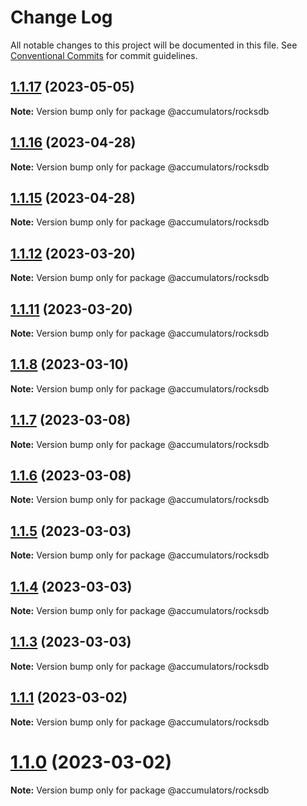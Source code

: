 # Change Log

All notable changes to this project will be documented in this file.
See [Conventional Commits](https://conventionalcommits.org) for commit guidelines.

## [1.1.17](https://github.com/HerodotusDev/merkle-mountain-range/compare/v1.1.16...v1.1.17) (2023-05-05)

**Note:** Version bump only for package @accumulators/rocksdb

## [1.1.16](https://github.com/HerodotusDev/merkle-mountain-range/compare/v1.1.15...v1.1.16) (2023-04-28)

**Note:** Version bump only for package @accumulators/rocksdb

## [1.1.15](https://github.com/HerodotusDev/merkle-mountain-range/compare/v1.1.14...v1.1.15) (2023-04-28)

**Note:** Version bump only for package @accumulators/rocksdb

## [1.1.12](https://github.com/HerodotusDev/merkle-mountain-range/compare/v1.1.11...v1.1.12) (2023-03-20)

**Note:** Version bump only for package @accumulators/rocksdb

## [1.1.11](https://github.com/HerodotusDev/merkle-mountain-range/compare/v1.1.10...v1.1.11) (2023-03-20)

**Note:** Version bump only for package @accumulators/rocksdb

## [1.1.8](https://github.com/HerodotusDev/merkle-mountain-range/compare/v1.1.7...v1.1.8) (2023-03-10)

**Note:** Version bump only for package @accumulators/rocksdb

## [1.1.7](https://github.com/HerodotusDev/merkle-mountain-range/compare/v1.1.6...v1.1.7) (2023-03-08)

**Note:** Version bump only for package @accumulators/rocksdb

## [1.1.6](https://github.com/HerodotusDev/merkle-mountain-range/compare/v1.1.5...v1.1.6) (2023-03-08)

**Note:** Version bump only for package @accumulators/rocksdb

## [1.1.5](https://github.com/HerodotusDev/merkle-mountain-range/compare/v1.1.4...v1.1.5) (2023-03-03)

**Note:** Version bump only for package @accumulators/rocksdb

## [1.1.4](https://github.com/HerodotusDev/merkle-mountain-range/compare/v1.1.3...v1.1.4) (2023-03-03)

**Note:** Version bump only for package @accumulators/rocksdb

## [1.1.3](https://github.com/HerodotusDev/merkle-mountain-range/compare/v1.1.2...v1.1.3) (2023-03-03)

**Note:** Version bump only for package @accumulators/rocksdb

## [1.1.1](https://github.com/HerodotusDev/merkle-mountain-range/compare/v1.1.0...v1.1.1) (2023-03-02)

**Note:** Version bump only for package @accumulators/rocksdb

# [1.1.0](https://github.com/HerodotusDev/merkle-mountain-range/compare/v1.1.0-alpha.0...v1.1.0) (2023-03-02)

**Note:** Version bump only for package @accumulators/rocksdb
